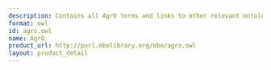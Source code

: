 ```yaml
---
description: Contains all AgrO terms and links to other relevant ontologies.
format: owl
id: agro.owl
name: AgrO
product_url: http://purl.obolibrary.org/obo/agro.owl
layout: product_detail
---
```

